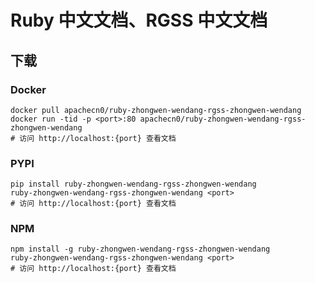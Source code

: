 # Ruby 中文文档、RGSS 中文文档

## 下载

### Docker

```
docker pull apachecn0/ruby-zhongwen-wendang-rgss-zhongwen-wendang
docker run -tid -p <port>:80 apachecn0/ruby-zhongwen-wendang-rgss-zhongwen-wendang
# 访问 http://localhost:{port} 查看文档
```

### PYPI

```
pip install ruby-zhongwen-wendang-rgss-zhongwen-wendang
ruby-zhongwen-wendang-rgss-zhongwen-wendang <port>
# 访问 http://localhost:{port} 查看文档
```

### NPM

```
npm install -g ruby-zhongwen-wendang-rgss-zhongwen-wendang
ruby-zhongwen-wendang-rgss-zhongwen-wendang <port>
# 访问 http://localhost:{port} 查看文档
```